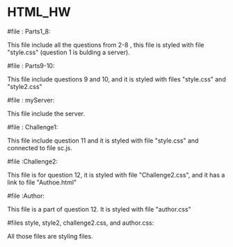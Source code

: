 # HTML_HW

#file : Parts1_8:

This file include all the questions from 2-8 , this file is styled with file "style.css" (question 1 is bulding a server).

#file : Parts9-10:

This file include questions 9 and 10, and it is styled with files "style.css" and "style2.css"

#file : myServer:

This file include the server.

#file : Challenge1:

This file include question 11 and it is styled with file "style.css" and connected to file sc.js.

#file :Challenge2:

This file is for question 12, it is styled with file "Challenge2.css", and it has a link to file "Authoe.html"

#file :Author:

This file is a part of question 12. It is styled with file "author.css"

#files style, style2, challenge2.css, and author.css:

All those files are styling files.
